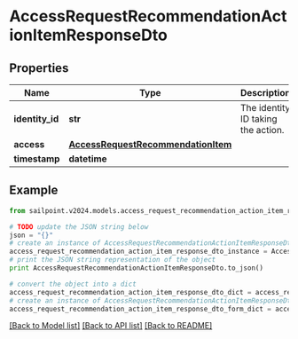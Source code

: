 # AccessRequestRecommendationActionItemResponseDto


## Properties

Name | Type | Description | Notes
------------ | ------------- | ------------- | -------------
**identity_id** | **str** | The identity ID taking the action. | [optional] 
**access** | [**AccessRequestRecommendationItem**](AccessRequestRecommendationItem.md) |  | [optional] 
**timestamp** | **datetime** |  | [optional] 

## Example

```python
from sailpoint.v2024.models.access_request_recommendation_action_item_response_dto import AccessRequestRecommendationActionItemResponseDto

# TODO update the JSON string below
json = "{}"
# create an instance of AccessRequestRecommendationActionItemResponseDto from a JSON string
access_request_recommendation_action_item_response_dto_instance = AccessRequestRecommendationActionItemResponseDto.from_json(json)
# print the JSON string representation of the object
print AccessRequestRecommendationActionItemResponseDto.to_json()

# convert the object into a dict
access_request_recommendation_action_item_response_dto_dict = access_request_recommendation_action_item_response_dto_instance.to_dict()
# create an instance of AccessRequestRecommendationActionItemResponseDto from a dict
access_request_recommendation_action_item_response_dto_form_dict = access_request_recommendation_action_item_response_dto.from_dict(access_request_recommendation_action_item_response_dto_dict)
```
[[Back to Model list]](../README.md#documentation-for-models) [[Back to API list]](../README.md#documentation-for-api-endpoints) [[Back to README]](../README.md)


